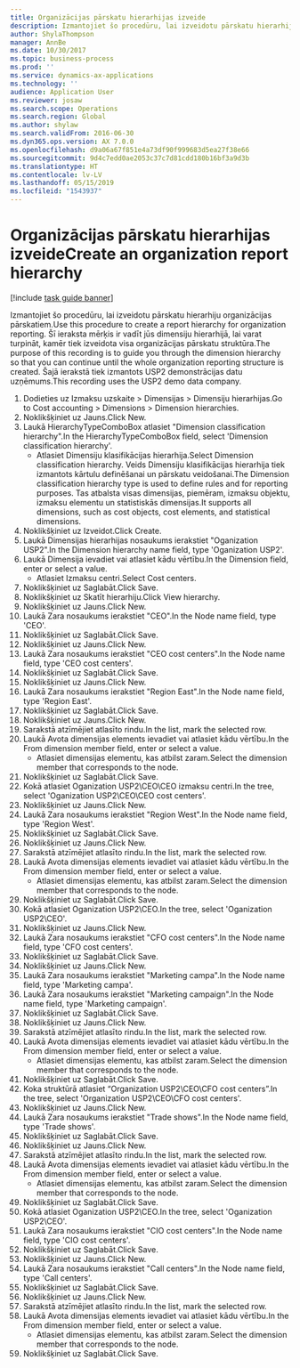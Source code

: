 ```yaml
---
title: Organizācijas pārskatu hierarhijas izveide
description: Izmantojiet šo procedūru, lai izveidotu pārskatu hierarhiju organizācijas pārskatiem.
author: ShylaThompson
manager: AnnBe
ms.date: 10/30/2017
ms.topic: business-process
ms.prod: ''
ms.service: dynamics-ax-applications
ms.technology: ''
audience: Application User
ms.reviewer: josaw
ms.search.scope: Operations
ms.search.region: Global
ms.author: shylaw
ms.search.validFrom: 2016-06-30
ms.dyn365.ops.version: AX 7.0.0
ms.openlocfilehash: d9a06a67f851e4a73df90f999683d5ea27f38e66
ms.sourcegitcommit: 9d4c7edd0ae2053c37c7d81cdd180b16bf3a9d3b
ms.translationtype: HT
ms.contentlocale: lv-LV
ms.lasthandoff: 05/15/2019
ms.locfileid: "1543937"
---
```

# <a name="create-an-organization-report-hierarchy"></a><span data-ttu-id="50086-103">Organizācijas pārskatu hierarhijas izveide</span><span class="sxs-lookup"><span data-stu-id="50086-103">Create an organization report hierarchy</span></span>

[!include [task guide banner](../../includes/task-guide-banner.md)]

<span data-ttu-id="50086-104">Izmantojiet šo procedūru, lai izveidotu pārskatu hierarhiju organizācijas pārskatiem.</span><span class="sxs-lookup"><span data-stu-id="50086-104">Use this procedure to create a report hierarchy for organization reporting.</span></span> <span data-ttu-id="50086-105">Šī ieraksta mērķis ir vadīt jūs dimensiju hierarhijā, lai varat turpināt, kamēr tiek izveidota visa organizācijas pārskatu struktūra.</span><span class="sxs-lookup"><span data-stu-id="50086-105">The purpose of this recording is to guide you through the dimension hierarchy so that you can continue until the whole organization reporting structure is created.</span></span> <span data-ttu-id="50086-106">Šajā ierakstā tiek izmantots USP2 demonstrācijas datu uzņēmums.</span><span class="sxs-lookup"><span data-stu-id="50086-106">This recording uses the USP2 demo data company.</span></span>

1. <span data-ttu-id="50086-107">Dodieties uz Izmaksu uzskaite > Dimensijas > Dimensiju hierarhijas.</span><span class="sxs-lookup"><span data-stu-id="50086-107">Go to Cost accounting > Dimensions > Dimension hierarchies.</span></span>
2. <span data-ttu-id="50086-108">Noklikšķiniet uz Jauns.</span><span class="sxs-lookup"><span data-stu-id="50086-108">Click New.</span></span>
3. <span data-ttu-id="50086-109">Laukā HierarchyTypeComboBox atlasiet "Dimension classification hierarchy".</span><span class="sxs-lookup"><span data-stu-id="50086-109">In the HierarchyTypeComboBox field, select 'Dimension classification hierarchy'.</span></span>
    * <span data-ttu-id="50086-110">Atlasiet Dimensiju klasifikācijas hierarhija.</span><span class="sxs-lookup"><span data-stu-id="50086-110">Select Dimension classification hierarchy.</span></span> <span data-ttu-id="50086-111">Veids Dimensiju klasifikācijas hierarhija tiek izmantots kārtulu definēšanai un pārskatu veidošanai.</span><span class="sxs-lookup"><span data-stu-id="50086-111">The Dimension classification hierarchy type is used to define rules and for reporting purposes.</span></span> <span data-ttu-id="50086-112">Tas atbalsta visas dimensijas, piemēram, izmaksu objektu, izmaksu elementu un statistiskās dimensijas.</span><span class="sxs-lookup"><span data-stu-id="50086-112">It supports all dimensions, such as cost objects, cost elements, and statistical dimensions.</span></span>  
4. <span data-ttu-id="50086-113">Noklikšķiniet uz Izveidot.</span><span class="sxs-lookup"><span data-stu-id="50086-113">Click Create.</span></span>
5. <span data-ttu-id="50086-114">Laukā Dimensijas hierarhijas nosaukums ierakstiet "Oganization USP2".</span><span class="sxs-lookup"><span data-stu-id="50086-114">In the Dimension hierarchy name field, type 'Oganization USP2'.</span></span>
6. <span data-ttu-id="50086-115">Laukā Dimensija ievadiet vai atlasiet kādu vērtību.</span><span class="sxs-lookup"><span data-stu-id="50086-115">In the Dimension field, enter or select a value.</span></span>
    * <span data-ttu-id="50086-116">Atlasiet Izmaksu centri.</span><span class="sxs-lookup"><span data-stu-id="50086-116">Select Cost centers.</span></span>  
7. <span data-ttu-id="50086-117">Noklikšķiniet uz Saglabāt.</span><span class="sxs-lookup"><span data-stu-id="50086-117">Click Save.</span></span>
8. <span data-ttu-id="50086-118">Noklikšķiniet uz Skatīt hierarhiju.</span><span class="sxs-lookup"><span data-stu-id="50086-118">Click View hierarchy.</span></span>
9. <span data-ttu-id="50086-119">Noklikšķiniet uz Jauns.</span><span class="sxs-lookup"><span data-stu-id="50086-119">Click New.</span></span>
10. <span data-ttu-id="50086-120">Laukā Zara nosaukums ierakstiet "CEO".</span><span class="sxs-lookup"><span data-stu-id="50086-120">In the Node name field, type 'CEO'.</span></span>
11. <span data-ttu-id="50086-121">Noklikšķiniet uz Saglabāt.</span><span class="sxs-lookup"><span data-stu-id="50086-121">Click Save.</span></span>
12. <span data-ttu-id="50086-122">Noklikšķiniet uz Jauns.</span><span class="sxs-lookup"><span data-stu-id="50086-122">Click New.</span></span>
13. <span data-ttu-id="50086-123">Laukā Zara nosaukums ierakstiet "CEO cost centers".</span><span class="sxs-lookup"><span data-stu-id="50086-123">In the Node name field, type 'CEO cost centers'.</span></span>
14. <span data-ttu-id="50086-124">Noklikšķiniet uz Saglabāt.</span><span class="sxs-lookup"><span data-stu-id="50086-124">Click Save.</span></span>
15. <span data-ttu-id="50086-125">Noklikšķiniet uz Jauns.</span><span class="sxs-lookup"><span data-stu-id="50086-125">Click New.</span></span>
16. <span data-ttu-id="50086-126">Laukā Zara nosaukums ierakstiet "Region East".</span><span class="sxs-lookup"><span data-stu-id="50086-126">In the Node name field, type 'Region East'.</span></span>
17. <span data-ttu-id="50086-127">Noklikšķiniet uz Saglabāt.</span><span class="sxs-lookup"><span data-stu-id="50086-127">Click Save.</span></span>
18. <span data-ttu-id="50086-128">Noklikšķiniet uz Jauns.</span><span class="sxs-lookup"><span data-stu-id="50086-128">Click New.</span></span>
19. <span data-ttu-id="50086-129">Sarakstā atzīmējiet atlasīto rindu.</span><span class="sxs-lookup"><span data-stu-id="50086-129">In the list, mark the selected row.</span></span>
20. <span data-ttu-id="50086-130">Laukā Avota dimensijas elements ievadiet vai atlasiet kādu vērtību.</span><span class="sxs-lookup"><span data-stu-id="50086-130">In the From dimension member field, enter or select a value.</span></span>
    * <span data-ttu-id="50086-131">Atlasiet dimensijas elementu, kas atbilst zaram.</span><span class="sxs-lookup"><span data-stu-id="50086-131">Select the dimension member that corresponds to the node.</span></span>  
21. <span data-ttu-id="50086-132">Noklikšķiniet uz Saglabāt.</span><span class="sxs-lookup"><span data-stu-id="50086-132">Click Save.</span></span>
22. <span data-ttu-id="50086-133">Kokā atlasiet Oganization USP2\CEO\CEO izmaksu centri.</span><span class="sxs-lookup"><span data-stu-id="50086-133">In the tree, select 'Oganization USP2\CEO\CEO cost centers'.</span></span>
23. <span data-ttu-id="50086-134">Noklikšķiniet uz Jauns.</span><span class="sxs-lookup"><span data-stu-id="50086-134">Click New.</span></span>
24. <span data-ttu-id="50086-135">Laukā Zara nosaukums ierakstiet "Region West".</span><span class="sxs-lookup"><span data-stu-id="50086-135">In the Node name field, type 'Region West'.</span></span>
25. <span data-ttu-id="50086-136">Noklikšķiniet uz Saglabāt.</span><span class="sxs-lookup"><span data-stu-id="50086-136">Click Save.</span></span>
26. <span data-ttu-id="50086-137">Noklikšķiniet uz Jauns.</span><span class="sxs-lookup"><span data-stu-id="50086-137">Click New.</span></span>
27. <span data-ttu-id="50086-138">Sarakstā atzīmējiet atlasīto rindu.</span><span class="sxs-lookup"><span data-stu-id="50086-138">In the list, mark the selected row.</span></span>
28. <span data-ttu-id="50086-139">Laukā Avota dimensijas elements ievadiet vai atlasiet kādu vērtību.</span><span class="sxs-lookup"><span data-stu-id="50086-139">In the From dimension member field, enter or select a value.</span></span>
    * <span data-ttu-id="50086-140">Atlasiet dimensijas elementu, kas atbilst zaram.</span><span class="sxs-lookup"><span data-stu-id="50086-140">Select the dimension member that corresponds to the node.</span></span>  
29. <span data-ttu-id="50086-141">Noklikšķiniet uz Saglabāt.</span><span class="sxs-lookup"><span data-stu-id="50086-141">Click Save.</span></span>
30. <span data-ttu-id="50086-142">Kokā atlasiet Oganization USP2\CEO.</span><span class="sxs-lookup"><span data-stu-id="50086-142">In the tree, select 'Oganization USP2\CEO'.</span></span>
31. <span data-ttu-id="50086-143">Noklikšķiniet uz Jauns.</span><span class="sxs-lookup"><span data-stu-id="50086-143">Click New.</span></span>
32. <span data-ttu-id="50086-144">Laukā Zara nosaukums ierakstiet "CFO cost centers".</span><span class="sxs-lookup"><span data-stu-id="50086-144">In the Node name field, type 'CFO cost centers'.</span></span>
33. <span data-ttu-id="50086-145">Noklikšķiniet uz Saglabāt.</span><span class="sxs-lookup"><span data-stu-id="50086-145">Click Save.</span></span>
34. <span data-ttu-id="50086-146">Noklikšķiniet uz Jauns.</span><span class="sxs-lookup"><span data-stu-id="50086-146">Click New.</span></span>
35. <span data-ttu-id="50086-147">Laukā Zara nosaukums ierakstiet "Marketing campa".</span><span class="sxs-lookup"><span data-stu-id="50086-147">In the Node name field, type 'Marketing campa'.</span></span>
36. <span data-ttu-id="50086-148">Laukā Zara nosaukums ierakstiet "Marketing campaign".</span><span class="sxs-lookup"><span data-stu-id="50086-148">In the Node name field, type 'Marketing campaign'.</span></span>
37. <span data-ttu-id="50086-149">Noklikšķiniet uz Saglabāt.</span><span class="sxs-lookup"><span data-stu-id="50086-149">Click Save.</span></span>
38. <span data-ttu-id="50086-150">Noklikšķiniet uz Jauns.</span><span class="sxs-lookup"><span data-stu-id="50086-150">Click New.</span></span>
39. <span data-ttu-id="50086-151">Sarakstā atzīmējiet atlasīto rindu.</span><span class="sxs-lookup"><span data-stu-id="50086-151">In the list, mark the selected row.</span></span>
40. <span data-ttu-id="50086-152">Laukā Avota dimensijas elements ievadiet vai atlasiet kādu vērtību.</span><span class="sxs-lookup"><span data-stu-id="50086-152">In the From dimension member field, enter or select a value.</span></span>
    * <span data-ttu-id="50086-153">Atlasiet dimensijas elementu, kas atbilst zaram.</span><span class="sxs-lookup"><span data-stu-id="50086-153">Select the dimension member that corresponds to the node.</span></span>  
41. <span data-ttu-id="50086-154">Noklikšķiniet uz Saglabāt.</span><span class="sxs-lookup"><span data-stu-id="50086-154">Click Save.</span></span>
42. <span data-ttu-id="50086-155">Koka struktūrā atlasiet “Organization USP2\CEO\CFO cost centers”.</span><span class="sxs-lookup"><span data-stu-id="50086-155">In the tree, select 'Organization USP2\CEO\CFO cost centers'.</span></span>
43. <span data-ttu-id="50086-156">Noklikšķiniet uz Jauns.</span><span class="sxs-lookup"><span data-stu-id="50086-156">Click New.</span></span>
44. <span data-ttu-id="50086-157">Laukā Zara nosaukums ierakstiet "Trade shows".</span><span class="sxs-lookup"><span data-stu-id="50086-157">In the Node name field, type 'Trade shows'.</span></span>
45. <span data-ttu-id="50086-158">Noklikšķiniet uz Saglabāt.</span><span class="sxs-lookup"><span data-stu-id="50086-158">Click Save.</span></span>
46. <span data-ttu-id="50086-159">Noklikšķiniet uz Jauns.</span><span class="sxs-lookup"><span data-stu-id="50086-159">Click New.</span></span>
47. <span data-ttu-id="50086-160">Sarakstā atzīmējiet atlasīto rindu.</span><span class="sxs-lookup"><span data-stu-id="50086-160">In the list, mark the selected row.</span></span>
48. <span data-ttu-id="50086-161">Laukā Avota dimensijas elements ievadiet vai atlasiet kādu vērtību.</span><span class="sxs-lookup"><span data-stu-id="50086-161">In the From dimension member field, enter or select a value.</span></span>
    * <span data-ttu-id="50086-162">Atlasiet dimensijas elementu, kas atbilst zaram.</span><span class="sxs-lookup"><span data-stu-id="50086-162">Select the dimension member that corresponds to the node.</span></span>  
49. <span data-ttu-id="50086-163">Noklikšķiniet uz Saglabāt.</span><span class="sxs-lookup"><span data-stu-id="50086-163">Click Save.</span></span>
50. <span data-ttu-id="50086-164">Kokā atlasiet Oganization USP2\CEO.</span><span class="sxs-lookup"><span data-stu-id="50086-164">In the tree, select 'Oganization USP2\CEO'.</span></span>
51. <span data-ttu-id="50086-165">Laukā Zara nosaukums ierakstiet "CIO cost centers".</span><span class="sxs-lookup"><span data-stu-id="50086-165">In the Node name field, type 'CIO cost centers'.</span></span>
52. <span data-ttu-id="50086-166">Noklikšķiniet uz Saglabāt.</span><span class="sxs-lookup"><span data-stu-id="50086-166">Click Save.</span></span>
53. <span data-ttu-id="50086-167">Noklikšķiniet uz Jauns.</span><span class="sxs-lookup"><span data-stu-id="50086-167">Click New.</span></span>
54. <span data-ttu-id="50086-168">Laukā Zara nosaukums ierakstiet "Call centers".</span><span class="sxs-lookup"><span data-stu-id="50086-168">In the Node name field, type 'Call centers'.</span></span>
55. <span data-ttu-id="50086-169">Noklikšķiniet uz Saglabāt.</span><span class="sxs-lookup"><span data-stu-id="50086-169">Click Save.</span></span>
56. <span data-ttu-id="50086-170">Noklikšķiniet uz Jauns.</span><span class="sxs-lookup"><span data-stu-id="50086-170">Click New.</span></span>
57. <span data-ttu-id="50086-171">Sarakstā atzīmējiet atlasīto rindu.</span><span class="sxs-lookup"><span data-stu-id="50086-171">In the list, mark the selected row.</span></span>
58. <span data-ttu-id="50086-172">Laukā Avota dimensijas elements ievadiet vai atlasiet kādu vērtību.</span><span class="sxs-lookup"><span data-stu-id="50086-172">In the From dimension member field, enter or select a value.</span></span>
    * <span data-ttu-id="50086-173">Atlasiet dimensijas elementu, kas atbilst zaram.</span><span class="sxs-lookup"><span data-stu-id="50086-173">Select the dimension member that corresponds to the node.</span></span>  
59. <span data-ttu-id="50086-174">Noklikšķiniet uz Saglabāt.</span><span class="sxs-lookup"><span data-stu-id="50086-174">Click Save.</span></span>

